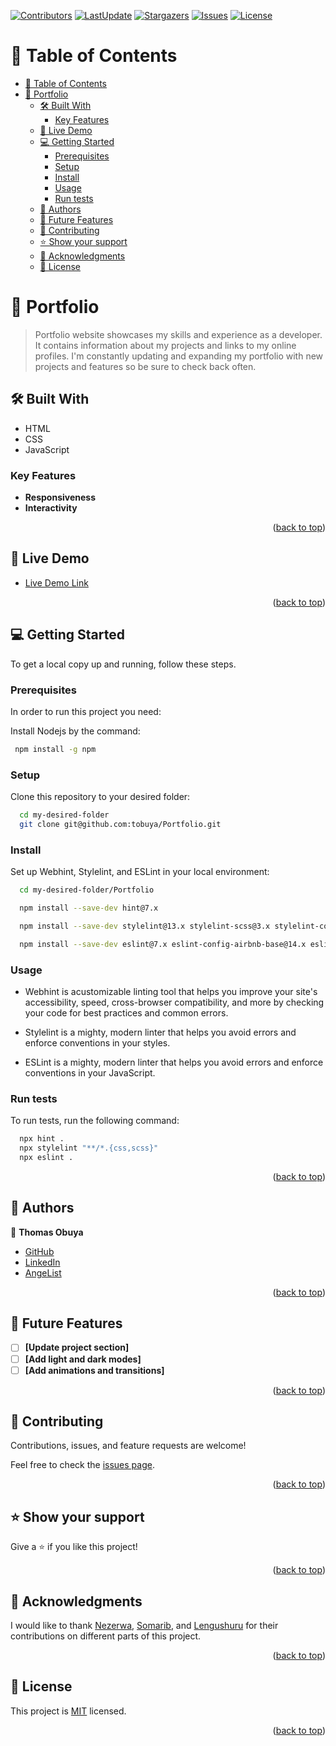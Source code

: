 <a name="readme-top"></a>

[![Contributors](https://img.shields.io/github/contributors/tobuya/Portfolio)](https://github.com/tobuya/Portfolio/graphs/contributors)
[![LastUpdate](https://img.shields.io/github/last-commit/tobuya/Portfolio)](https://github.com/tobuya/Portfolio/commits/dev)
[![Stargazers](https://img.shields.io/github/stars/tobuya/Portfolio)](https://github.com/tobuya/Portfolio/stargazers)
[![Issues](https://img.shields.io/github/issues/tobuya/Portfolio)](https://github.com/tobuya/Portfolio/issues)
[![License](https://img.shields.io/github/license/tobuya/Portfolio)](https://github.com/tobuya/Portfolio/blob/main/LICENSE)

# 📗 Table of Contents

- [📗 Table of Contents](#-table-of-contents)
- [📖 Portfolio ](#-portfolio-)
  - [🛠 Built With ](#-built-with-)
    - [Key Features ](#key-features-)
  - [🚀 Live Demo ](#-live-demo-)
  - [💻 Getting Started ](#-getting-started-)
    - [Prerequisites](#prerequisites)
    - [Setup](#setup)
    - [Install](#install)
    - [Usage](#usage)
    - [Run tests](#run-tests)
  - [👥 Authors ](#-authors-)
  - [🔭 Future Features ](#-future-features-)
  - [🤝 Contributing ](#-contributing-)
  - [⭐️ Show your support ](#️-show-your-support-)
  - [🙏 Acknowledgments ](#-acknowledgments-)
  - [📝 License ](#-license-)

<!-- PROJECT DESCRIPTION -->

# 📖 Portfolio <a name="about-project"></a>

> Portfolio website showcases my skills and experience as a developer. It contains information about my projects and links to my online profiles. I'm constantly updating and expanding my portfolio with new projects and features so be sure to check back often.


## 🛠 Built With <a name="built-with"></a>

- HTML
- CSS
- JavaScript

### Key Features <a name="key-features"></a>

- **Responsiveness**
- **Interactivity**

<p align="right">(<a href="#readme-top">back to top</a>)</p>

## 🚀 Live Demo <a name="live-demo"></a>

- [Live Demo Link](https://tobuya.github.io/Portfolio/)

<p align="right">(<a href="#readme-top">back to top</a>)</p>

<!-- GETTING STARTED -->

## 💻 Getting Started <a name="getting-started"></a>

To get a local copy up and running, follow these steps.

### Prerequisites

In order to run this project you need:

Install Nodejs by the command:

```sh
 npm install -g npm
```


### Setup

Clone this repository to your desired folder:



```sh
  cd my-desired-folder
  git clone git@github.com:tobuya/Portfolio.git
```

### Install

Set up Webhint, Stylelint, and ESLint in your local environment:


```sh
  cd my-desired-folder/Portfolio

  npm install --save-dev hint@7.x

  npm install --save-dev stylelint@13.x stylelint-scss@3.x stylelint-config-standard@21.x stylelint-csstree-validator@1.x

  npm install --save-dev eslint@7.x eslint-config-airbnb-base@14.x eslint-plugin-import@2.x babel-eslint@10.x

```


### Usage

- Webhint is acustomizable linting tool that helps you improve your site's accessibility, speed, cross-browser compatibility, and more by checking your code for best practices and common errors.

- Stylelint is a mighty, modern linter that helps you avoid errors and enforce conventions in your styles.

- ESLint is a mighty, modern linter that helps you avoid errors and enforce conventions in your JavaScript.

### Run tests

To run tests, run the following command:

```sh
  npx hint .
  npx stylelint "**/*.{css,scss}"
  npx eslint .
```

<p align="right">(<a href="#readme-top">back to top</a>)</p>


## 👥 Authors <a name="authors"></a>

👤 **Thomas Obuya**

- [GitHub](https://github.com/tobuya)
- [LinkedIn](https://www.linkedin.com/in/tobuya/)
- [AngeList](https://wellfound.com/u/tobuya)

<p align="right">(<a href="#readme-top">back to top</a>)</p>


## 🔭 Future Features <a name="future-features"></a>


- [ ] **[Update project section]**
- [ ] **[Add light and dark modes]**
- [ ] **[Add animations and transitions]**

<p align="right">(<a href="#readme-top">back to top</a>)</p>


## 🤝 Contributing <a name="contributing"></a>

Contributions, issues, and feature requests are welcome!

Feel free to check the [issues page](../../issues/).

<p align="right">(<a href="#readme-top">back to top</a>)</p>

## ⭐️ Show your support <a name="support"></a>

Give a ⭐️ if you like this project!

<p align="right">(<a href="#readme-top">back to top</a>)</p>


## 🙏 Acknowledgments <a name="acknowledgements"></a>

I would like to thank [Nezerwa](https://github.com/Nezerwa), [Somarib](https://github.com/somarib), and [Lengushuru](https://github.com/lengushuru) for their contributions on different parts of this project.

<p align="right">(<a href="#readme-top">back to top</a>)</p>


## 📝 License <a name="license"></a>

This project is [MIT](./LICENSE) licensed.

<p align="right">(<a href="#readme-top">back to top</a>)</p>
